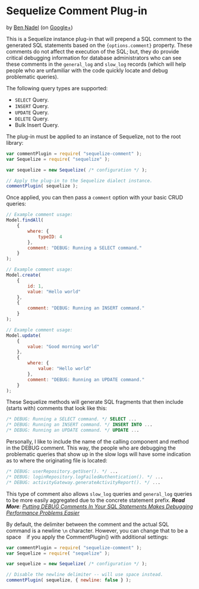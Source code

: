 
# Sequelize Comment Plug-in

by [Ben Nadel][1] (on [Google+][2])

This is a Sequelize instance plug-in that will prepend a SQL comment to the generated SQL
statements based on the `{options.comment}` property. These comments do not affect the 
execution of the SQL; but, they do provide critical debugging information for database 
administrators who can see these comments in the `general_log` and `slow_log` records 
(which will help people who are unfamiliar with the code quickly locate and debug 
problematic queries).

The following query types are supported:

* `SELECT` Query.
* `INSERT` Query.
* `UPDATE` Query.
* `DELETE` Query.
* Bulk Insert Query.

The plug-in must be applied to an instance of Sequelize, not to the root library:

```js
var commentPlugin = require( "sequelize-comment" );
var Sequelize = require( "sequelize" );

var sequelize = new Sequelize( /* configuration */ );

// Apply the plug-in to the Sequelize dialect instance.
commentPlugin( sequelize );
```

Once applied, you can then pass a `comment` option with your basic CRUD queries:

```js
// Example comment usage:
Model.findAll(
	{
		where: {
			typeID: 4
		},
		comment: "DEBUG: Running a SELECT command."
	}
);

// Example comment usage:
Model.create(
	{
		id: 1, 
		value: "Hello world"
	},
	{
		comment: "DEBUG: Running an INSERT command."
	}
);

// Example comment usage:
Model.update(
	{
		value: "Good morning world"
	},
	{
		where: {
			value: "Hello world"
		},
		comment: "DEBUG: Running an UPDATE command."
	}
);
```

These Sequelize methods will generate SQL fragments that then include (starts with) 
comments that look like this:

```sql
/* DEBUG: Running a SELECT command. */ SELECT ...
/* DEBUG: Running an INSERT command. */ INSERT INTO ...
/* DEBUG: Running an UPDATE command. */ UPDATE ...
```

Personally, I like to include the name of the calling component and method in the DEBUG
comment. This way, the people who are debugging the problematic queries that show up in
the slow logs will have some indication as to where the originating file is located:

```sql
/* DEBUG: userRepository.getUser(). */ ...
/* DEBUG: loginRepository.logFailedAuthentication(). */ ...
/* DEBUG: activityGateway.generateActivityReport(). */ ...
```

This type of comment also allows `slow_log` queries and `general_log` queries to be more
easily aggregated due to the concrete statement prefix.
_**Read More**: [Putting DEBUG Comments In Your SQL Statements Makes Debugging Performance Problems Easier][3]_

By default, the delimiter between the comment and the actual SQL command is a newline 
`\n` character. However, you can change that to be a space ` ` if you apply the 
CommentPlugin() with additional settings:

```js
var commentPlugin = require( "sequelize-comment" );
var Sequelize = require( "sequelize" );

var sequelize = new Sequelize( /* configuration */ );

// Disable the newline delimiter -- will use space instead.
commentPlugin( sequelize, { newline: false } );
```

[1]: http://www.bennadel.com
[2]: https://plus.google.com/108976367067760160494?rel=author
[3]: https://www.bennadel.com/blog/3058-putting-debug-comments-in-your-sql-statements-makes-debugging-performance-problems-easier.htm
